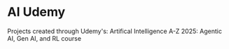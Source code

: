 # AI Udemy

Projects created through Udemy's: Artifical Intelligence A-Z 2025: Agentic AI, Gen AI, and RL course
